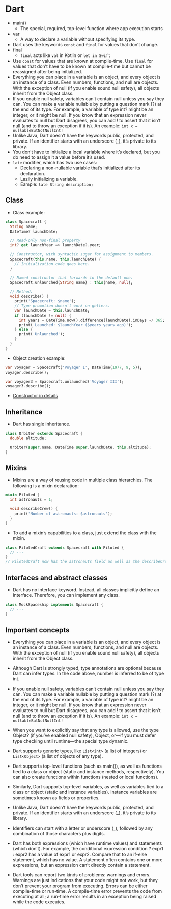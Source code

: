 # Dart

- main()
	- The special, required, top-level function where app execution starts
- var
	- A way to declare a variable without specifying its type.
- Dart uses the keywords `const` and `final` for values that don’t change.
- final
	- `final` acts like `val` in Kotlin or `let in Swift`
- Use `const` for values that are known at compile-time. Use `final` for values that don’t have to be known at compile-time but cannot be reassigned after being initialized.
- Everything you can place in a variable is an object, and every object is an instance of a class. Even numbers, functions, and null are objects. With the exception of null (if you enable sound null safety), all objects inherit from the Object class.
- If you enable null safety, variables can’t contain null unless you say they can. You can make a variable nullable by putting a question mark (?) at the end of its type. For example, a variable of type int? might be an integer, or it might be null. If you know that an expression never evaluates to null but Dart disagrees, you can add ! to assert that it isn’t null (and to throw an exception if it is). An example: `int x = nullableButNotNullInt!`
- Unlike Java, Dart doesn’t have the keywords public, protected, and private. If an identifier starts with an underscore (_), it’s private to its library.
- You don’t have to initialize a local variable where it’s declared, but you do need to assign it a value before it’s used.
- `late` modifier, which has two use cases:
	- Declaring a non-nullable variable that’s initialized after its declaration.
	- Lazily initializing a variable.
	- Eample: `late String description;`

## Class

- Class example:

```Dart
class Spacecraft {
  String name;
  DateTime? launchDate;

  // Read-only non-final property
  int? get launchYear => launchDate?.year;

  // Constructor, with syntactic sugar for assignment to members.
  Spacecraft(this.name, this.launchDate) {
    // Initialization code goes here.
  }

  // Named constructor that forwards to the default one.
  Spacecraft.unlaunched(String name) : this(name, null);

  // Method.
  void describe() {
    print('Spacecraft: $name');
    // Type promotion doesn't work on getters.
    var launchDate = this.launchDate;
    if (launchDate != null) {
      int years = DateTime.now().difference(launchDate).inDays ~/ 365;
      print('Launched: $launchYear ($years years ago)');
    } else {
      print('Unlaunched');
    }
  }
}
```
- Object creation example:

```Dart
var voyager = Spacecraft('Voyager I', DateTime(1977, 9, 5));
voyager.describe();

var voyager3 = Spacecraft.unlaunched('Voyager III');
voyager3.describe();
```
- [Constructor in details](https://dart.dev/language/constructors)

## Inheritance

- Dart has single inheritance.

```Dart
class Orbiter extends Spacecraft {
  double altitude;

  Orbiter(super.name, DateTime super.launchDate, this.altitude);
}
```
## Mixins

- Mixins are a way of reusing code in multiple class hierarchies. The following is a mixin declaration:

```Dart
mixin Piloted {
  int astronauts = 1;

  void describeCrew() {
    print('Number of astronauts: $astronauts');
  }
}
```
- To add a mixin’s capabilities to a class, just extend the class with the mixin.

```Dart
class PilotedCraft extends Spacecraft with Piloted {
  // ···
}
// PilotedCraft now has the astronauts field as well as the describeCrew() method.
```

## Interfaces and abstract classes

- Dart has no interface keyword. Instead, all classes implicitly define an interface. Therefore, you can implement any class.

```Dart
class MockSpaceship implements Spacecraft {
  // ···
}
```

## Important concepts

- Everything you can place in a variable is an object, and every object is an instance of a class. Even numbers, functions, and null are objects. With the exception of null (if you enable sound null safety), all objects inherit from the Object class.


- Although Dart is strongly typed, type annotations are optional because Dart can infer types. In the code above, number is inferred to be of type int.

- If you enable null safety, variables can’t contain null unless you say they can. You can make a variable nullable by putting a question mark (?) at the end of its type. For example, a variable of type int? might be an integer, or it might be null. If you know that an expression never evaluates to null but Dart disagrees, you can add ! to assert that it isn’t null (and to throw an exception if it is). An example: `int x = nullableButNotNullInt!`

- When you want to explicitly say that any type is allowed, use the type Object? (if you’ve enabled null safety), Object, or—if you must defer type checking until runtime—the special type dynamic.

- Dart supports generic types, like `List<int>` (a list of integers) or `List<Object>` (a list of objects of any type).

- Dart supports top-level functions (such as main()), as well as functions tied to a class or object (static and instance methods, respectively). You can also create functions within functions (nested or local functions).

- Similarly, Dart supports top-level variables, as well as variables tied to a class or object (static and instance variables). Instance variables are sometimes known as fields or properties.

- Unlike Java, Dart doesn’t have the keywords public, protected, and private. If an identifier starts with an underscore (_), it’s private to its library.

- Identifiers can start with a letter or underscore (_), followed by any combination of those characters plus digits.

- Dart has both expressions (which have runtime values) and statements (which don’t). For example, the conditional expression condition ? expr1 : expr2 has a value of expr1 or expr2. Compare that to an if-else statement, which has no value. A statement often contains one or more expressions, but an expression can’t directly contain a statement.

- Dart tools can report two kinds of problems: warnings and errors. Warnings are just indications that your code might not work, but they don’t prevent your program from executing. Errors can be either compile-time or run-time. A compile-time error prevents the code from executing at all; a run-time error results in an exception being raised while the code executes.





































